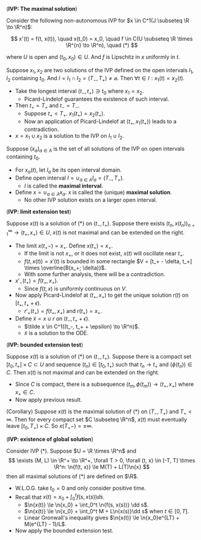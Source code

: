 (**IVP: The maximal solution**)

Consider the following non-autonomous IVP for $x \in C^1(J \subseteq \R \to \R^n)$:

$$
x'(t) = f(t, x(t)), \quad x(t_0) = x_0, \quad f \in C(U \subseteq \R \times \R^{n} \to \R^n), \quad (*)
$$

where $U$ is open and $(t_0, x_0) \in U$. And $f$ is Lipschitz in $x$ uniformly in $t$.

Suppose $x_1, x_2$ are two solutions of the IVP defined on the open intervals $I_1, I_2$ containing $t_0$. And $I = I_1 \cap I_2 = (T_-, T_+) \neq \varnothing$. Then $\forall t \in I: x_1(t) = x_2(t)$.

- Take the longest interval $(t_-, t_+) \ni t_0$ where $x_1 = x_2$.
  - Picard-Lindelof guarantees the existence of such interval.
- Then $t_+ = T_+$ and $t_- = T_-$.
  - Suppose $t_+ < T_+$. $x_1(t_+) = x_2(t_+)$.
  - Now an application of Picard-Lindelof at $(t_+, x_1(t_+))$ leads to a contradiction.
- $x = x_1 \cup x_2$ is a solution to the IVP on $I_1 \cup I_2$.

Suppose $(x_a)_{a \in A}$ is the set of all solutions of the IVP on open intervals containing $t_0$.

- For $x_a(t)$, let $I_a$ be its open interval domain.
- Define open interval $I = \cup_{a \in A} I_a = (T_-, T_+)$.
  - $I$ is called the **maximal interval**.
- Define $x = \cup_{a \in A} x_a$. $x$ is called the (unique) **maximal solution**.
  - No other IVP solution exists on a larger open interval.

(**IVP: limit extension test**)

Suppose $x(t)$ is a solution of $(*)$ on $(t_-, t_+)$. Suppose there exists $(t_n, x(t_n))_{n = 1}^\infty \to (t_+, x_+) \in U$, $x(t)$ is not maximal and can be extended on the right.

- The limit $x(t_+-) = x_+$. Define $x(t_+) = x_+$.
  - If the limit is not $x_+$, or it does not exist, $x(t)$ will oscillate near $t_+$.
  - $f(t, x(t)) = x'(t)$ is bounded in some rectangle $V = [t_+ - \delta, t_+] \times \overline{B(x_+; \delta)}$.
  - With some further analysis, there will be a contradiction.
- $x'_-(t_+) = f(t_+, x_+)$.
  - Since $f(t, x)$ is uniformly continuous on $V$.
- Now apply Picard-Lindelof at $(t_+, x_+)$ to get the unique solution $r(t)$ on $[t_+, t_+ + \epsilon)$.
  - $r'_+(t_+) = f(t_+, x_+)$ and $r(t_+) = x_+$.
- Define $\tilde x = x \cup r$ on $(t_-, t_+ + \epsilon)$.
  - $\tilde x \in C^1((t_-, t_+ + \epsilon) \to \R^n)$.
  - $\tilde x$ is a solution to the ODE.

(**IVP: bounded extension test**)

Suppose $x(t)$ is a solution of $(*)$ on $(t_-, t_+)$. Suppose there is a compact set $[t_0, t_+] \times C \subset U$ and sequence $(t_n) \in [t_0, t_+)$ such that $t_n \to t_+$ and $(\phi(t_n)) \in C$. Then $x(t)$ is not maximal and can be extended on the right.

- Since $C$ is compact, there is a subsequence $(t_m,\phi(t_m)) \to (t_+, x_+)$ where $x_+ \in C$.
- Now apply previous result.

(Corollary) Suppose $x(t)$ is the maximal solution of $(*)$ on $(T_-, T_+)$ and $T_+ < \infty$. Then for every compact set $C \subseteq \R^n$, $x(t)$ must eventually leave $[t_0, T_+) \times C$. So $x(T_+-) = \pm \infty$.

(**IVP: existence of global solution**)

Consider IVP $(*)$. Suppose $U = \R \times \R^n$ and
$$
\exists (M, L) \in \R^+ \to \R^+, \forall T > 0, \forall (t, x) \in [-T, T] \times \R^n: \n{f(t, x)} \le M(T) + L(T)\n{x}
$$
then all maximal solutions of $(*)$ are defined on $\R$.

- W.L.O.G. take $t_0 = 0$ and only consider positive time.
- Recall that $x(t) = x_0 + \int_0^t f(s, x(s)) \dd s$.
  - $\n{x(t)} \le \n{x_0} + \int_0^t \n{f(s, x(s))} \dd s$.
  - $\n{x(t)} \le \n{x_0} + \int_0^t M + L\n{x(s)}\dd s$ when $t \in [0, T]$.
  - Linear Gronwall's inequality gives $\n{x(t)} \le \n{x_0}e^{LT} + M(e^{LT} - 1)/L$.
- Now apply the bounded extension test.

